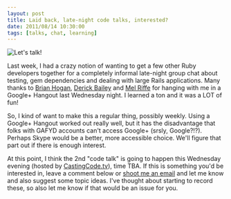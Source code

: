 ```yaml
---
layout: post
title: Laid back, late-night code talks, interested?
date: 2011/08/14 10:30:00
tags: [talks, chat, learning]
---
```


<img src='/assets/microphone.png' alt="Let's talk!" class='float-left mr-4 bordered-image' />

Last week, I had a crazy notion of wanting to get a few other Ruby developers together for a completely informal late-night group chat about testing, gem dependencies and dealing with large Rails applications.  Many thanks to [Brian Hogan](http://bphogan.com), [Derick Bailey](http://derickbailey.lostechies.com) and [Mel Riffe](http://melriffe.info) for hanging with me in a Google+ Hangout last Wednesday night.  I learned a ton and it was a LOT of fun!

So, I kind of want to make this a regular thing, possibly weekly.  Using a Google+ Hangout worked out really well, but it has the disadvantage that folks with GAFYD accounts can't access Google+ (srsly, Google?!?).  Perhaps Skype would be a better, more accessible choice.  We'll figure that part out if there is enough interest.

At this point, I think the 2nd "code talk" is going to happen this Wednesday evening (hosted by [CastingCode.tv](http://castingcode.tv)), time TBA.  If this is something you'd be interested in, leave a comment below or [shoot me an email](mailto:joey@30cubits.com) and let me know and also suggest some topic ideas.  I've thought about starting to record these, so also let me know if that would be an issue for you.
